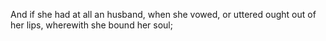 And if she had at all an husband, when she vowed, or uttered ought out of her lips, wherewith she bound her soul;
